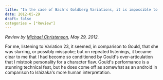 ```yaml
---
title: "In the case of Bach's Goldberg Variations, it is impossible to avoid the long shadow still cast by Glenn Gould's 1955 debut recording"
date: 2012-05-29
draft: false
categories = ["Review"]
---
```

*Review by [Michael Christenson](https://sites.google.com/site/fr0z3nfl4m1ng0/the-open-goldberg-variations), May 29, 2012.*

For me, listening to Variation 23, it seemed, in comparison to Gould, that she was slurring, or possibly misspoke; but on repeated listenings, it became clear to me that I had become so conditioned by Gould's over-articulation that I mistook personality for a character flaw. Gould's performance is a stunning technical feat, but he does come off as somewhat as an android in comparison to Ishizaka's more human interpretation.

